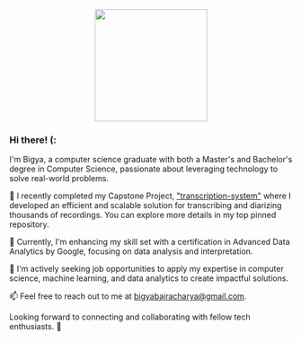 <div align="center">
  <img src="https://media.giphy.com/media/du3J3cXyzhj75IOgvA/giphy.gif" width="200">
</div>

### Hi there! (:

I'm Bigya, a computer science graduate with both a Master's and Bachelor's degree in Computer Science, passionate about leveraging technology to solve real-world problems.

🔭 I recently completed my Capstone Project, ["transcription-system"](https://github.com/bigyaa/transcription-system) where I developed an efficient and scalable solution for transcribing and diarizing thousands of recordings. You can explore more details in my top pinned repository.

🌱 Currently, I'm enhancing my skill set with a certification in Advanced Data Analytics by Google, focusing on data analysis and interpretation.

💼 I'm actively seeking job opportunities to apply my expertise in computer science, machine learning, and data analytics to create impactful solutions.

📫 Feel free to reach out to me at bigyabajracharya@gmail.com.

Looking forward to connecting and collaborating with fellow tech enthusiasts. 🚀


<!--
**bigyaa/bigyaa** is a ✨ _special_ ✨ repository because its `README.md` (this file) appears on your GitHub profile.

Here are some ideas to get you started:

- 🔭 I’m currently working on ...
- 🌱 I’m currently learning ...
- 👯 I’m looking to collaborate on ...
- 🤔 I’m looking for help with ...
- 💬 Ask me about ...
- 📫 How to reach me: ...
- 😄 Pronouns: ...
- ⚡ Fun fact: ...
-->
